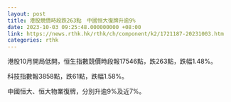 ```yaml
---
layout: post
title: 港股競價時段跌263點　中國恒大復牌升逾9%
date: 2023-10-03 09:25:48.000000000 +08:00
link: https://news.rthk.hk/rthk/ch/component/k2/1721187-20231003.htm
categories: rthk
---
```


港股10月開局低開，恒生指數競價時段報17546點，跌263點，跌幅1.48%。

科技指數報3858點，跌61點，跌幅1.58%。

中國恒大、恒大物業復牌，分別升逾9%及近7%。
